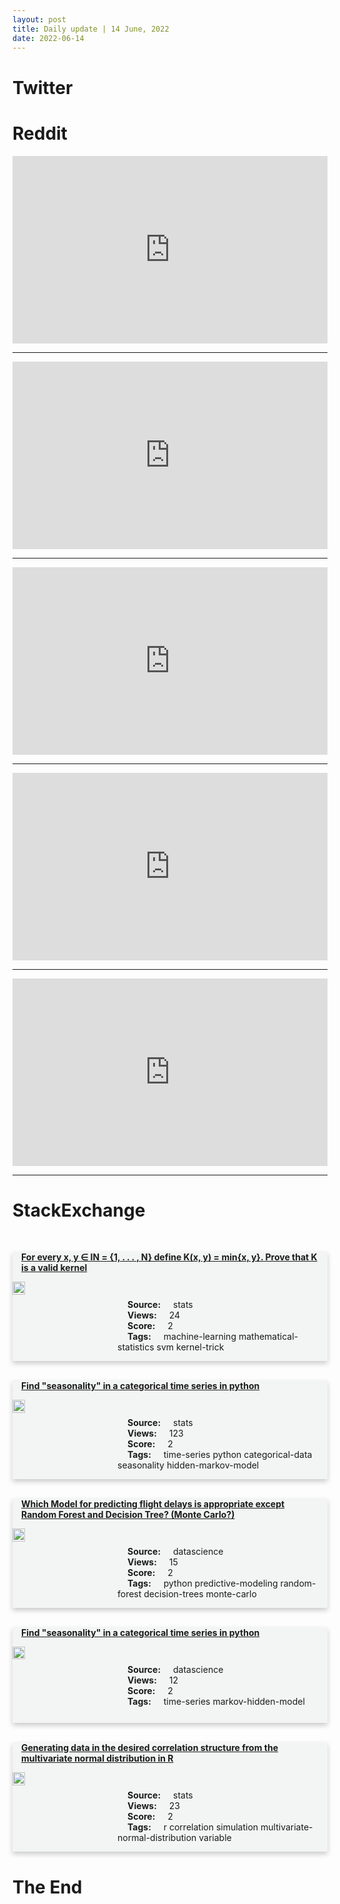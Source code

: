 ```yaml
---
layout: post
title: Daily update | 14 June, 2022
date: 2022-06-14
---
```


<script async src="https://platform.twitter.com/widgets.js" charset="utf-8"></script>


<script src='https://storage.ko-fi.com/cdn/scripts/overlay-widget.js'></script>
<script>
  kofiWidgetOverlay.draw('themldojo', {
    'type': 'floating-chat',
    'floating-chat.donateButton.text': 'Support me',
    'floating-chat.donateButton.background-color': '#f45d22',
    'floating-chat.donateButton.text-color': '#fff'
  });
</script>

# Twitter 

<blockquote class="twitter-tweet"><a href="https://twitter.com/OrdinaryGamers/status/1536456577133252608"></a></blockquote>

<blockquote class="twitter-tweet"><a href="https://twitter.com/ESPNFC/status/1536303669733474304"></a></blockquote>

<blockquote class="twitter-tweet"><a href="https://twitter.com/verge/status/1536291256380399618"></a></blockquote>

<blockquote class="twitter-tweet"><a href="https://twitter.com/phillip_lippe/status/1536340878960173057"></a></blockquote>

<blockquote class="twitter-tweet"><a href="https://twitter.com/Jeande_d/status/1536324557291675648"></a></blockquote>

<blockquote class="twitter-tweet"><a href="https://twitter.com/ylecun/status/1536381606968950784"></a></blockquote>

<blockquote class="twitter-tweet"><a href="https://twitter.com/MetaAI/status/1536372665019092994"></a></blockquote>

<blockquote class="twitter-tweet"><a href="https://twitter.com/ylecun/status/1536244923162406912"></a></blockquote>

<blockquote class="twitter-tweet"><a href="https://twitter.com/DeepLearningAI_/status/1536362820673097728"></a></blockquote>

<blockquote class="twitter-tweet"><a href="https://twitter.com/ylecun/status/1536382004706435073"></a></blockquote>

# Reddit 

<iframe id="reddit-embed" src="https://www.redditmedia.com/r/datascience/comments/vbcfpg/when_you_get_your_first_ds_role_but_they_hit_you?ref_source=embed&amp;ref=share&amp;embed=true" sandbox="allow-scripts allow-same-origin allow-popups" style="border: none;" height="300" width="100%" scrolling="yes"></iframe>
<hr style="width:100%;text-align:left;margin-left:0">
<iframe id="reddit-embed" src="https://www.redditmedia.com/r/MachineLearning/comments/vb1oj4/n_google_engineer_put_on_leave_after_saying_ai?ref_source=embed&amp;ref=share&amp;embed=true" sandbox="allow-scripts allow-same-origin allow-popups" style="border: none;" height="300" width="100%" scrolling="yes"></iframe>
<hr style="width:100%;text-align:left;margin-left:0">
<iframe id="reddit-embed" src="https://www.redditmedia.com/r/MachineLearning/comments/vbh2vx/d_ama_i_left_google_ai_after_3_years?ref_source=embed&amp;ref=share&amp;embed=true" sandbox="allow-scripts allow-same-origin allow-popups" style="border: none;" height="300" width="100%" scrolling="yes"></iframe>
<hr style="width:100%;text-align:left;margin-left:0">
<iframe id="reddit-embed" src="https://www.redditmedia.com/r/dataengineering/comments/vbd44r/the_api_i_created_as_an_intern_surprisingly_made?ref_source=embed&amp;ref=share&amp;embed=true" sandbox="allow-scripts allow-same-origin allow-popups" style="border: none;" height="300" width="100%" scrolling="yes"></iframe>
<hr style="width:100%;text-align:left;margin-left:0">
<iframe id="reddit-embed" src="https://www.redditmedia.com/r/datascience/comments/vb1rcz/should_i_accept_the_offer?ref_source=embed&amp;ref=share&amp;embed=true" sandbox="allow-scripts allow-same-origin allow-popups" style="border: none;" height="300" width="100%" scrolling="yes"></iframe>
<hr style="width:100%;text-align:left;margin-left:0">

<style>
.card {
box-shadow: 0 4px 8px 0 rgba(0,0,0,0.2);
transition: 0.3s;
width: 100%;
background-color: #F3F4F4;
}
p{
    margin-left:  3em;
    padding-top: 1em;
}
.part2{
    display: grid;
    grid-template-columns: 1fr 3fr;
}
h4{
    margin: 1em;
}

.card:hover {
box-shadow: 0 8px 16px 0 rgba(0,0,0,0.2);
}
b {
padding: 2px 16px;
}
</style>
  
# StackExchange 


  <br>
  <div class="card">
  <h4><a href='https://stats.stackexchange.com/questions/578606/for-every-x-y-%e2%88%88-in-1-n-define-kx-y-minx-y-prove-that-k-is'>For every x, y ∈ IN = {1, . . . , N} define K(x, y) = min{x, y}. Prove that K is a valid kernel</a></h4> 
  <div class="part2">
      <img src="https://cdn.sstatic.net/Sites/stats/Img/apple-touch-icon@2.png?v=344f57aa10cc" alt="Img missing!" style="width:40%">
      <p><b>Source:</b> stats<br><b>Views:</b> 24<br><b>Score:</b> 2<br><b>Tags:</b> <span class="badge badge-dark">machine-learning</span> <span class="badge badge-dark">mathematical-statistics</span> <span class="badge badge-dark">svm</span> <span class="badge badge-dark">kernel-trick</span></p> 
  </div>
  </div>
      
  <br>
  <div class="card">
  <h4><a href='https://stats.stackexchange.com/questions/578621/find-seasonality-in-a-categorical-time-series-in-python'>Find &quot;seasonality&quot; in a categorical time series in python</a></h4> 
  <div class="part2">
      <img src="https://cdn.sstatic.net/Sites/stats/Img/apple-touch-icon@2.png?v=344f57aa10cc" alt="Img missing!" style="width:40%">
      <p><b>Source:</b> stats<br><b>Views:</b> 123<br><b>Score:</b> 2<br><b>Tags:</b> <span class="badge badge-dark">time-series</span> <span class="badge badge-dark">python</span> <span class="badge badge-dark">categorical-data</span> <span class="badge badge-dark">seasonality</span> <span class="badge badge-dark">hidden-markov-model</span></p> 
  </div>
  </div>
      
  <br>
  <div class="card">
  <h4><a href='https://datascience.stackexchange.com/questions/111770/which-model-for-predicting-flight-delays-is-appropriate-except-random-forest-and'>Which Model for predicting flight delays is appropriate except Random Forest and Decision Tree? (Monte Carlo?)</a></h4> 
  <div class="part2">
      <img src="https://cdn.sstatic.net/Sites/datascience/Img/apple-touch-icon@2.png?v=1c36463984b3" alt="Img missing!" style="width:40%">
      <p><b>Source:</b> datascience<br><b>Views:</b> 15<br><b>Score:</b> 2<br><b>Tags:</b> <span class="badge badge-dark">python</span> <span class="badge badge-dark">predictive-modeling</span> <span class="badge badge-dark">random-forest</span> <span class="badge badge-dark">decision-trees</span> <span class="badge badge-dark">monte-carlo</span></p> 
  </div>
  </div>
      
  <br>
  <div class="card">
  <h4><a href='https://datascience.stackexchange.com/questions/111773/find-seasonality-in-a-categorical-time-series-in-python'>Find &quot;seasonality&quot; in a categorical time series in python</a></h4> 
  <div class="part2">
      <img src="https://cdn.sstatic.net/Sites/datascience/Img/apple-touch-icon@2.png?v=1c36463984b3" alt="Img missing!" style="width:40%">
      <p><b>Source:</b> datascience<br><b>Views:</b> 12<br><b>Score:</b> 2<br><b>Tags:</b> <span class="badge badge-dark">time-series</span> <span class="badge badge-dark">markov-hidden-model</span></p> 
  </div>
  </div>
      
  <br>
  <div class="card">
  <h4><a href='https://stats.stackexchange.com/questions/578611/generating-data-in-the-desired-correlation-structure-from-the-multivariate-norma'>Generating data in the desired correlation structure from the multivariate normal distribution in R</a></h4> 
  <div class="part2">
      <img src="https://cdn.sstatic.net/Sites/stats/Img/apple-touch-icon@2.png?v=344f57aa10cc" alt="Img missing!" style="width:40%">
      <p><b>Source:</b> stats<br><b>Views:</b> 23<br><b>Score:</b> 2<br><b>Tags:</b> <span class="badge badge-dark">r</span> <span class="badge badge-dark">correlation</span> <span class="badge badge-dark">simulation</span> <span class="badge badge-dark">multivariate-normal-distribution</span> <span class="badge badge-dark">variable</span></p> 
  </div>
  </div>
      
# The End